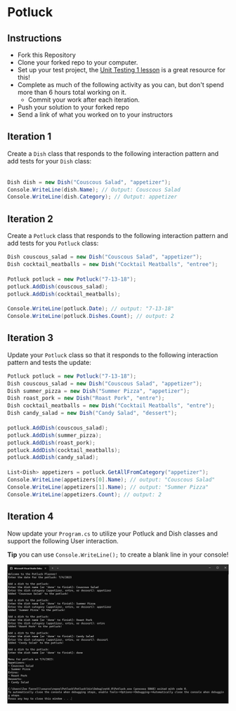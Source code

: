 ﻿# Potluck

## Instructions

* Fork this Repository
* Clone your forked repo to your computer.
* Set up your test project, the [Unit Testing 1 lesson](https://launch.turing.edu/module1/lessons/Week4/UnitTestingI) is a great resource for this!
* Complete as much of the following activity as you can, but don't spend more than 6 hours total working on it.
    * Commit your work after each iteration.
* Push your solution to your forked repo
* Send a link of what you worked on to your instructors

## Iteration 1

Create a `Dish` class that responds to the following interaction pattern and add tests for your `Dish` class:

```c#

Dish dish = new Dish("Couscous Salad", "appetizer");
Console.WriteLine(dish.Name); // Output: Couscous Salad
Console.WriteLine(dish.Category); // Output: appetizer
```

## Iteration 2

Create a `Potluck` class that responds to the following interaction pattern and add tests for you `Potluck` class:

```c#
Dish couscous_salad = new Dish("Couscous Salad", "appetizer");
Dish cocktail_meatballs = new Dish("Cocktail Meatballs", "entree");

Potluck potluck = new Potluck("7-13-18");
potluck.AddDish(couscous_salad);
potluck.AddDish(cocktail_meatballs);

Console.WriteLine(potluck.Date); // output: "7-13-18"
Console.WriteLine(potluck.Dishes.Count); // output: 2
```

## Iteration 3

Update your `Potluck` class so that it responds to the following interaction pattern and tests the update:

```c#
Potluck potluck = new Potluck("7-13-18");
Dish couscous_salad = new Dish("Couscous Salad", "appetizer");
Dish summer_pizza = new Dish("Summer Pizza", "appetizer");
Dish roast_pork = new Dish("Roast Pork", "entre");
Dish cocktail_meatballs = new Dish("Cocktail Meatballs", "entre");
Dish candy_salad = new Dish("Candy Salad", "dessert");

potluck.AddDish(couscous_salad);
potluck.AddDish(summer_pizza);
potluck.AddDish(roast_pork);
potluck.AddDish(cocktail_meatballs);
potluck.AddDish(candy_salad);

List<Dish> appetizers = potluck.GetAllFromCategory("appetizer");
Console.WriteLine(appetizers[0].Name); // output: "Couscous Salad"
Console.WriteLine(appetizers[1].Name); // output: "Summer Pizza"
Console.WriteLine(appetizers.Count); // output: 2
```

## Iteration 4

Now update your `Program.cs` to utilize your Potluck and Dish classes and support the following User interaction.

**Tip** you can use `Console.WriteLine();` to create a blank line in your console!

![Iteration 4](./Potluck/Iteration4.png)
